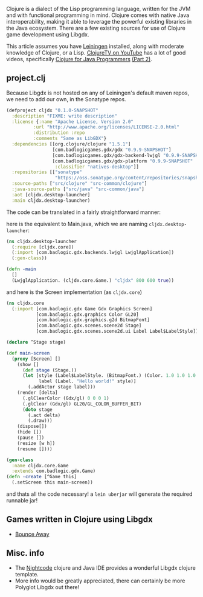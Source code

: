 Clojure is a dialect of the Lisp programming language, written for the JVM and with functional programming in mind. Clojure comes with native Java interoperability, making it able to leverage the powerful existing libraries in the Java ecosystem. There are a few existing sources for use of Clojure game development using Libgdx.

This article assumes you have [Leiningen](http://leiningen.org/) installed, along with moderate knowledge of Clojure, or a Lisp. [ClojureTV on YouTube](http://www.youtube.com/user/ClojureTV) has a lot of good videos, specifically [Clojure for Java Programmers](http://www.youtube.com/watch?v=P76Vbsk_3J0) [(Part 2)](http://www.youtube.com/watch?v=hb3rurFxrZ8).

## project.clj ##

Because Libgdx is not hosted on any of Leiningen's default maven repos, we need to add our own, in the Sonatype repos.

```clojure
(defproject cljdx "0.1.0-SNAPSHOT"
  :description "FIXME: write description"
  :license {:name "Apache License, Version 2.0"
          :url "http://www.apache.org/licenses/LICENSE-2.0.html"
          :distribution :repo
          :comments "Same as LibGDX"}
  :dependencies [[org.clojure/clojure "1.5.1"]
                 [com.badlogicgames.gdx/gdx "0.9.9-SNAPSHOT"]
                 [com.badlogicgames.gdx/gdx-backend-lwjgl "0.9.9-SNAPSHOT"]
                 [com.badlogicgames.gdx/gdx-platform "0.9.9-SNAPSHOT"
                  :classifier "natives-desktop"]]
  :repositories [["sonatype"
                  "https://oss.sonatype.org/content/repositories/snapshots/"]]
  :source-paths ["src/clojure" "src-common/clojure"]
  :java-source-paths ["src/java" "src-common/java"]
  :aot [cljdx.desktop-launcher]
  :main cljdx.desktop-launcher)
```

The code can be translated in a fairly straightforward manner:

here is the equivalent to Main.java, which we are naming `cljdx.desktop-launcher`:

```clojure
(ns cljdx.desktop-launcher
  (:require [cljdx.core])
  (:import [com.badlogic.gdx.backends.lwjgl LwjglApplication])
  (:gen-class))

(defn -main
  []
  (LwjglApplication. (cljdx.core.Game.) "cljdx" 800 600 true))
```

and here is the Screen implementation (as `cljdx.core`)

```clojure
(ns cljdx.core
  (:import [com.badlogic.gdx Game Gdx Graphics Screen]
           [com.badlogic.gdx.graphics Color GL20]
           [com.badlogic.gdx.graphics.g2d BitmapFont]
           [com.badlogic.gdx.scenes.scene2d Stage]
           [com.badlogic.gdx.scenes.scene2d.ui Label Label$LabelStyle]))

(declare ^Stage stage)

(def main-screen
  (proxy [Screen] []
    (show []
      (def stage (Stage.))
      (let [style (Label$LabelStyle. (BitmapFont.) (Color. 1.0 1.0 1.0 1.0))
            label (Label. "Hello world!" style)]
        (.addActor stage label)))
    (render [delta]
      (.glClearColor (Gdx/gl) 0 0 0 1)
      (.glClear (Gdx/gl) GL20/GL_COLOR_BUFFER_BIT)
      (doto stage
        (.act delta)
        (.draw)))
    (dispose[])
    (hide [])
    (pause [])
    (resize [w h])
    (resume [])))

(gen-class
  :name cljdx.core.Game
  :extends com.badlogic.gdx.Game)
(defn -create [^Game this]
  (.setScreen this main-screen))
```

and thats all the code necessary! a `lein uberjar` will generate the required runnable jar!

## Games written in Clojure using Libgdx ##

* [Bounce Away](http://www.badlogicgames.com/forum/viewtopic.php?f=16&t=6792&sid=5617bf292ecdeb67b09b2bdc2c4f6a69)

## Misc. info ##

* The [Nightcode](https://nightcode.info/) clojure and Java IDE provides a wonderful Libgdx clojure template.
* More info would be greatly appreciated, there can certainly be more Polyglot Libgdx out there!